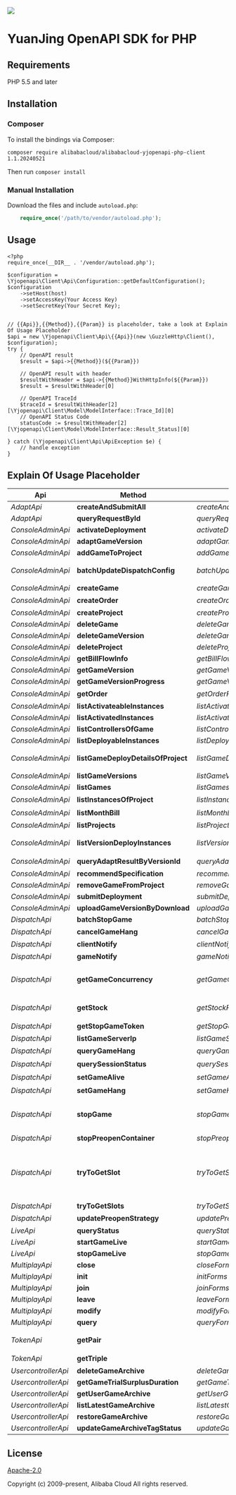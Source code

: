 ![](https://aliyunsdk-pages.alicdn.com/icons/AlibabaCloud.svg)

# YuanJing OpenAPI SDK for PHP

## Requirements

PHP 5.5 and later

## Installation

### Composer

To install the bindings via Composer:
```
composer require alibabacloud/alibabacloud-yjopenapi-php-client 1.1.20240521
```

Then run `composer install`

### Manual Installation

Download the files and include `autoload.php`:

```php
    require_once('/path/to/vendor/autoload.php');
```

## Usage

```
<?php
require_once(__DIR__ . '/vendor/autoload.php');

$configuration = \Yjopenapi\Client\Api\Configuration::getDefaultConfiguration();
$configuration
    ->setHost(host)
    ->setAccessKey(Your Access Key)
    ->setSecretKey(Your Secret Key);


// {{Api}},{{Method}},{{Param}} is placeholder, take a look at Explain Of Usage Placeholder
$api = new \Yjopenapi\Client\Api\{{Api}}(new \GuzzleHttp\Client(), $configuration);
try {
    // OpenAPI result
    $result = $api->{{Method}}(${{Param}})

    // OpenAPI result with header
    $resultWithHeader = $api->{{Method}}WithHttpInfo(${{Param}})
    $result = $resultWithHeader[0]

    // OpenAPI TraceId
    $traceId = $resultWithHeader[2][\Yjopenapi\Client\Model\ModelInterface::Trace_Id][0]
    // OpenAPI Status Code
    statusCode := $resultWithHeader[2][\Yjopenapi\Client\Model\ModelInterface::Result_Status][0]

} catch (\Yjopenapi\Client\Api\ApiException $e) {
    // handle exception
}

```

## Explain Of Usage Placeholder

| Api | Method | Params | Result | Description |
| ------------ | ------------- | ------------- | ------------- | ------------- |
 | *AdaptApi* | **createAndSubmitAll** | *createAndSubmitAllForms*  | *\Yjopenapi\Client\Yjopenapi\Client\Model\AdaptCreateAndSubmitAllResult* | createAndSubmitAll |
 | *AdaptApi* | **queryRequestById** | *queryRequestByIdForms*  | *\Yjopenapi\Client\Yjopenapi\Client\Model\AdaptQueryRequestByIdResult* | queryRequestById |
 | *ConsoleAdminApi* | **activateDeployment** | *activateDeploymentForms*  | *\Yjopenapi\Client\Yjopenapi\Client\Model\ConsoleAdminActivateDeploymentResult* |  |
 | *ConsoleAdminApi* | **adaptGameVersion** | *adaptGameVersionForms*  | *\Yjopenapi\Client\Yjopenapi\Client\Model\ConsoleAdminAdaptGameVersionResult* |  |
 | *ConsoleAdminApi* | **addGameToProject** | *addGameToProjectForms*  | *\Yjopenapi\Client\Yjopenapi\Client\Model\ConsoleAdminAddGameToProjectResult* |  |
 | *ConsoleAdminApi* | **batchUpdateDispatchConfig** | *batchUpdateDispatchConfigForms*  | *\Yjopenapi\Client\Yjopenapi\Client\Model\ConsoleAdminBatchUpdateDispatchConfigResult* | 批量更新游戏各自调度配置 |
 | *ConsoleAdminApi* | **createGame** | *createGameForms*  | *\Yjopenapi\Client\Yjopenapi\Client\Model\ConsoleAdminCreateGameResult* |  |
 | *ConsoleAdminApi* | **createOrder** | *createOrderForms*  | *\Yjopenapi\Client\Yjopenapi\Client\Model\ConsoleAdminCreateOrderResult* | 订单下单 |
 | *ConsoleAdminApi* | **createProject** | *createProjectForms*  | *\Yjopenapi\Client\Yjopenapi\Client\Model\ConsoleAdminCreateProjectResult* |  |
 | *ConsoleAdminApi* | **deleteGame** | *deleteGameForms*  | *\Yjopenapi\Client\Yjopenapi\Client\Model\ConsoleAdminDeleteGameResult* |  |
 | *ConsoleAdminApi* | **deleteGameVersion** | *deleteGameVersionForms*  | *\Yjopenapi\Client\Yjopenapi\Client\Model\ConsoleAdminDeleteGameVersionResult* |  |
 | *ConsoleAdminApi* | **deleteProject** | *deleteProjectForms*  | *\Yjopenapi\Client\Yjopenapi\Client\Model\ConsoleAdminDeleteProjectResult* |  |
 | *ConsoleAdminApi* | **getBillFlowInfo** | *getBillFlowInfoForms*  | *\Yjopenapi\Client\Yjopenapi\Client\Model\ConsoleAdminGetBillFlowInfoResult* |  |
 | *ConsoleAdminApi* | **getGameVersion** | *getGameVersionForms*  | *\Yjopenapi\Client\Yjopenapi\Client\Model\ConsoleAdminGetGameVersionResult* |  |
 | *ConsoleAdminApi* | **getGameVersionProgress** | *getGameVersionProgressForms*  | *\Yjopenapi\Client\Yjopenapi\Client\Model\ConsoleAdminGetGameVersionProgressResult* |  |
 | *ConsoleAdminApi* | **getOrder** | *getOrderForms*  | *\Yjopenapi\Client\Yjopenapi\Client\Model\ConsoleAdminGetOrderResult* | 查询订单 |
 | *ConsoleAdminApi* | **listActivateableInstances** | *listActivateableInstancesForms*  | *\Yjopenapi\Client\Yjopenapi\Client\Model\ConsoleAdminListActivateableInstancesResult* |  |
 | *ConsoleAdminApi* | **listActivatedInstances** | *listActivatedInstancesForms*  | *\Yjopenapi\Client\Yjopenapi\Client\Model\ConsoleAdminListActivatedInstancesResult* |  |
 | *ConsoleAdminApi* | **listControllersOfGame** | *listControllersOfGameForms*  | *\Yjopenapi\Client\Yjopenapi\Client\Model\ConsoleAdminListControllersOfGameResult* |  |
 | *ConsoleAdminApi* | **listDeployableInstances** | *listDeployableInstancesForms*  | *\Yjopenapi\Client\Yjopenapi\Client\Model\ConsoleAdminListDeployableInstancesResult* |  |
 | *ConsoleAdminApi* | **listGameDeployDetailsOfProject** | *listGameDeployDetailsOfProjectForms*  | *\Yjopenapi\Client\Yjopenapi\Client\Model\ConsoleAdminListGameDeployDetailsOfProjectResult* | 获取项目下游戏部署版本信息。 |
 | *ConsoleAdminApi* | **listGameVersions** | *listGameVersionsForms*  | *\Yjopenapi\Client\Yjopenapi\Client\Model\ConsoleAdminListGameVersionsResult* |  |
 | *ConsoleAdminApi* | **listGames** | *listGamesForms*  | *\Yjopenapi\Client\Yjopenapi\Client\Model\ConsoleAdminListGamesResult* |  |
 | *ConsoleAdminApi* | **listInstancesOfProject** | *listInstancesOfProjectForms*  | *\Yjopenapi\Client\Yjopenapi\Client\Model\ConsoleAdminListInstancesOfProjectResult* | 分页获取项目中的实例 |
 | *ConsoleAdminApi* | **listMonthBill** | *listMonthBillForms*  | *\Yjopenapi\Client\Yjopenapi\Client\Model\ConsoleAdminListMonthBillResult* | 月度账单列表 |
 | *ConsoleAdminApi* | **listProjects** | *listProjectsForms*  | *\Yjopenapi\Client\Yjopenapi\Client\Model\ConsoleAdminListProjectsResult* |  |
 | *ConsoleAdminApi* | **listVersionDeployInstances** | *listVersionDeployInstancesForms*  | *\Yjopenapi\Client\Yjopenapi\Client\Model\ConsoleAdminListVersionDeployInstancesResult* | 获取项目下游戏版本的部署实例信息。 |
 | *ConsoleAdminApi* | **queryAdaptResultByVersionId** | *queryAdaptResultByVersionIdForms*  | *\Yjopenapi\Client\Yjopenapi\Client\Model\ConsoleAdminQueryAdaptResultByVersionIdResult* | 查询适配结果 |
 | *ConsoleAdminApi* | **recommendSpecification** | *recommendSpecificationForms*  | *\Yjopenapi\Client\Yjopenapi\Client\Model\ConsoleAdminRecommendSpecificationResult* |  |
 | *ConsoleAdminApi* | **removeGameFromProject** | *removeGameFromProjectForms*  | *\Yjopenapi\Client\Yjopenapi\Client\Model\ConsoleAdminRemoveGameFromProjectResult* |  |
 | *ConsoleAdminApi* | **submitDeployment** | *submitDeploymentForms*  | *\Yjopenapi\Client\Yjopenapi\Client\Model\ConsoleAdminSubmitDeploymentResult* |  |
 | *ConsoleAdminApi* | **uploadGameVersionByDownload** | *uploadGameVersionByDownloadForms*  | *\Yjopenapi\Client\Yjopenapi\Client\Model\ConsoleAdminUploadGameVersionByDownloadResult* |  |
 | *DispatchApi* | **batchStopGame** | *batchStopGameForms*  | *\Yjopenapi\Client\Yjopenapi\Client\Model\BatchStopGameResult* |  |
 | *DispatchApi* | **cancelGameHang** | *cancelGameHangForms*  | *\Yjopenapi\Client\Yjopenapi\Client\Model\CancelGameHangResult* | 取消游戏挂机 |
 | *DispatchApi* | **clientNotify** | *clientNotifyForms*  | *\Yjopenapi\Client\Yjopenapi\Client\Model\ClientNotifyResult* | clientNotify |
 | *DispatchApi* | **gameNotify** | *gameNotifyForms*  | *\Yjopenapi\Client\Yjopenapi\Client\Model\GameNotifyResult* | 游戏通知接口 |
 | *DispatchApi* | **getGameConcurrency** | *getGameConcurrencyForms*  | *\Yjopenapi\Client\Yjopenapi\Client\Model\GetGameConcurrencyResult* | 调用GetGameConcurrency获取游戏当前并发数 |
 | *DispatchApi* | **getStock** | *getStockForms*  | *\Yjopenapi\Client\Yjopenapi\Client\Model\GetStockResult* | 调用GetStock获取游戏当前库存 |
 | *DispatchApi* | **getStopGameToken** | *getStopGameTokenForms*  | *\Yjopenapi\Client\Yjopenapi\Client\Model\GetStopGameTokenResult* | 全量踢下线获取token |
 | *DispatchApi* | **listGameServerIp** | *listGameServerIpForms*  | *\Yjopenapi\Client\Yjopenapi\Client\Model\ListGameServerIpResult* |  |
 | *DispatchApi* | **queryGameHang** | *queryGameHangForms*  | *\Yjopenapi\Client\Yjopenapi\Client\Model\QueryGameHangResult* | 查询游戏挂机状态 |
 | *DispatchApi* | **querySessionStatus** | *querySessionStatusForms*  | *\Yjopenapi\Client\Yjopenapi\Client\Model\QuerySessionStatusResult* | 查询会话当前状态 |
 | *DispatchApi* | **setGameAlive** | *setGameAliveForms*  | *\Yjopenapi\Client\Yjopenapi\Client\Model\SetGameAliveResult* | 设置游戏可运行时长 |
 | *DispatchApi* | **setGameHang** | *setGameHangForms*  | *\Yjopenapi\Client\Yjopenapi\Client\Model\SetGameHangResult* | 设置游戏挂机 |
 | *DispatchApi* | **stopGame** | *stopGameForms*  | *\Yjopenapi\Client\Yjopenapi\Client\Model\StopGameResult* | 服务端发起，停止某个用户的某个游戏的某个会话 |
 | *DispatchApi* | **stopPreopenContainer** | *stopPreopenContainerForms*  | *\Yjopenapi\Client\Yjopenapi\Client\Model\StopPreopenContainerResult* | 停止预开容器 |
 | *DispatchApi* | **tryToGetSlot** | *tryToGetSlotForms*  | *\Yjopenapi\Client\Yjopenapi\Client\Model\TryToGetSlotResult* | 为用户调度分配游戏容器，容器一旦分配成功会被锁住，一段时间内不再分配给其他用户，过期释放。 |
 | *DispatchApi* | **tryToGetSlots** | *tryToGetSlotsForms*  | *\Yjopenapi\Client\Yjopenapi\Client\Model\TryToGetSlotsResult* | tryToGetSlots |
 | *DispatchApi* | **updatePreopenStrategy** | *updatePreopenStrategyForms*  | *\Yjopenapi\Client\Yjopenapi\Client\Model\UpdatePreopenStrategyResult* | 更新预开预起策略 |
 | *LiveApi* | **queryStatus** | *queryStatusForms*  | *\Yjopenapi\Client\Yjopenapi\Client\Model\LiveQueryStatusResult* |  |
 | *LiveApi* | **startGameLive** | *startGameLiveForms*  | *\Yjopenapi\Client\Yjopenapi\Client\Model\LiveStartGameLiveResult* |  |
 | *LiveApi* | **stopGameLive** | *stopGameLiveForms*  | *\Yjopenapi\Client\Yjopenapi\Client\Model\LiveStopGameLiveResult* |  |
 | *MultiplayApi* | **close** | *closeForms*  | *\Yjopenapi\Client\Yjopenapi\Client\Model\MultiplayCloseResult* |  |
 | *MultiplayApi* | **init** | *initForms*  | *\Yjopenapi\Client\Yjopenapi\Client\Model\MultiplayInitResult* |  |
 | *MultiplayApi* | **join** | *joinForms*  | *\Yjopenapi\Client\Yjopenapi\Client\Model\MultiplayJoinResult* |  |
 | *MultiplayApi* | **leave** | *leaveForms*  | *\Yjopenapi\Client\Yjopenapi\Client\Model\MultiplayLeaveResult* |  |
 | *MultiplayApi* | **modify** | *modifyForms*  | *\Yjopenapi\Client\Yjopenapi\Client\Model\MultiplayModifyResult* |  |
 | *MultiplayApi* | **query** | *queryForms*  | *\Yjopenapi\Client\Yjopenapi\Client\Model\MultiplayQueryResult* |  |
 | *TokenApi* | **getPair** |   | *\Yjopenapi\Client\Yjopenapi\Client\Model\GetPairResult* | 获取临时安全令牌(二元组) |
 | *TokenApi* | **getTriple** |   | *\Yjopenapi\Client\Yjopenapi\Client\Model\GetTripleResult* | 获取临时安全令牌 |
 | *UsercontrollerApi* | **deleteGameArchive** | *deleteGameArchiveForms*  | *\Yjopenapi\Client\Yjopenapi\Client\Model\UsercontrollerDeleteGameArchiveResult* |  |
 | *UsercontrollerApi* | **getGameTrialSurplusDuration** | *getGameTrialSurplusDurationForms*  | *\Yjopenapi\Client\Yjopenapi\Client\Model\UsercontrollerGetGameTrialSurplusDurationResult* |  |
 | *UsercontrollerApi* | **getUserGameArchive** | *getUserGameArchiveForms*  | *\Yjopenapi\Client\Yjopenapi\Client\Model\UsercontrollerGetUserGameArchiveResult* |  |
 | *UsercontrollerApi* | **listLatestGameArchive** | *listLatestGameArchiveForms*  | *\Yjopenapi\Client\Yjopenapi\Client\Model\UsercontrollerListLatestGameArchiveResult* |  |
 | *UsercontrollerApi* | **restoreGameArchive** | *restoreGameArchiveForms*  | *\Yjopenapi\Client\Yjopenapi\Client\Model\UsercontrollerRestoreGameArchiveResult* |  |
 | *UsercontrollerApi* | **updateGameArchiveTagStatus** | *updateGameArchiveTagStatusForms*  | *\Yjopenapi\Client\Yjopenapi\Client\Model\UsercontrollerUpdateGameArchiveTagStatusResult* |  |

## License
[Apache-2.0](http://www.apache.org/licenses/LICENSE-2.0)

Copyright (c) 2009-present, Alibaba Cloud All rights reserved.

